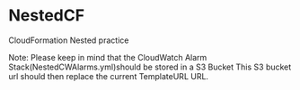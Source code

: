 # NestedCF
CloudFormation Nested practice

Note:
Please keep in mind that the CloudWatch Alarm Stack(NestedCWAlarms.yml)should be stored in a S3 Bucket
This S3 bucket url should then replace the current TemplateURL URL.
